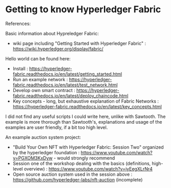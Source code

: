 # Getting to know Hyperledger Fabric

References:

Basic information about Hypreledger Fabric:

* wiki page including "Getting Started with Hyperledger Fabric" : <https://wiki.hyperledger.org/display/fabric/>

Hello world can be found here:

* Install : <https://hyperledger-fabric.readthedocs.io/en/latest/getting_started.html>
* Run an example network : <https://hyperledger-fabric.readthedocs.io/en/latest/test_network.html>
* Develop own smart contract : <https://hyperledger-fabric.readthedocs.io/en/latest/deploy_chaincode.html>
* Key concepts - long, but exhaustive explanation of Fabric Networks : <https://hyperledger-fabric.readthedocs.io/en/latest/key_concepts.html>

I did not find any useful scripts I could write here, unlike with Sawtooth. The example is more thorough than Sawtooth's, explanations and usage of the examples are user friendly, if a bit too high level.

An example auction system project:

* "Build Your Own NFT with Hyperledger Fabric: Session Two" organized by the hyperledger foundation : <https://www.youtube.com/watch?v=PGXOM3KxDyw> - would strongly recommend
* Session one of the workshop dealing with the basics (definitions, high-level overview) : <https://www.youtube.com/watch?v=jyEegXLrNr4>
* Open source auction system used in the session above : <https://github.com/hyperledger-labs/nft-auction> (incomplete)
